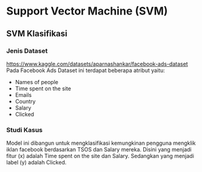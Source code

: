 # Support Vector Machine (SVM)
## SVM Klasifikasi
### Jenis Dataset
https://www.kaggle.com/datasets/aparnashankar/facebook-ads-dataset
Pada Facebook Ads Dataset ini terdapat beberapa atribut yaitu:
*   Names of people
*   Time spent on the site
*   Emails
*   Country
*   Salary
*   Clicked
### Studi Kasus
Model ini dibangun untuk mengklasifikasi kemungkinan pengguna mengklik iklan facebook berdasarkan TSOS dan Salary mereka.
Disini yang menjadi fitur (x) adalah Time spent on the site dan Salary. Sedangkan yang menjadi label (y) adalah Clicked.
